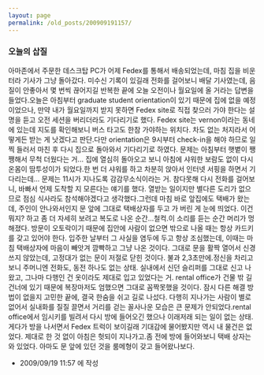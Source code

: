 ```yaml
---
layout: page
permalink: /old_posts/200909191157/
---
```


### 오늘의 삽질


아마존에서 주문한 데스크탑 PC가 어제 Fedex를 통해서 배송되었는데, 마침 집을 비운 터라 기사가 그냥 돌아갔다. 미수신 기록이 있길래 전화를 걸어보니 배달 기사였는데, 음질이 안좋아서 몇 번씩 끊어지길 반복한 끝에 오늘 오전이나 월요일에 올 거라는 답변을 들었다.오늘은 아침부터 graduate student orientation이 있기 때문에 집에 없을 예정이었으나, 만약 내가 월요일까지 받지 못하면 Fedex site로 직접 찾으러 가야 한다는 설명을 듣고 오전 세션을 버리더라도 기다리기로 했다. Fedex site는 vernon이라는 동네에 있는데 지도를 확인해보니 버스 타고도 한참 가야하는 위치다. 차도 없는 처지라서 어떻게든 받는 게 낫겠다고 판단.다만 orientation은 9시부터 check-in을 해야 하므로 일찍 들러서 마친 후 다시 집으로 돌아와서 기다리기로 하였다. 문제는 아침부터 햇볕이 쨍쨍해서 무척 더웠다는 거... 집에 열심히 돌아오고 보니 아침에 샤워한 보람도 없이 다시 온몸이 땀투성이가 되었다.한 번 더 샤워를 하고 차분히 앉아서 인터넷 서핑을 하면서 기다리는데... 문제는 11시가 지나도록 감감무소식이라는 거. 참다못해 다시 전화를 걸어보니, 바빠서 언제 도착할 지 모른다는 얘기를 했다. 열받는 일이지만 별다른 도리가 없으므로 점심 식사라도 참석해야겠다고 생각했다.그런데 마침 바로 앞집에도 택배가 왔는데, 주인이 안나와서인지 문 앞에 그대로 택배상자를 두고 가 버린 게 눈에 띄었다. 이건 뭐지? 하고 좀 더 자세히 보려고 복도로 나온 순간...철컥.이 소리를 듣는 순간 머리가 멍해졌다. 방문이 오토락이기 때문에 집안에 사람이 없으면 밖으로 나올 때는 항상 카드키를 갖고 있어야 한다. 입주한 날부터 그 사실을 염두에 두고 항상 조심했는데, 이때는 마침 택배상자에 마음이 빼앗겨 깜빡하고 그냥 나온 것이다. 그대로 문을 활짝 열어서 신경쓰지 않았는데, 고정대가 없는 문이 저절로 닫힌 것이다. 불과 2,3초만에.정신을 차리고 보니 주머니엔 전화도, 동전 하나도 없는 상태. 실내에서 신던 슬리퍼를 그대로 신고 나왔고, 그나마 다행인 건 옷이라도 제대로 입고 있었다는 거. rental office가 건물 밖 길 건너에 있기 때문에 복장마저도 엄했으면 그대로 꼼짝못했을 것이다. 잠시 다른 해결 방법이 없을지 고민한 끝에, 결국 한숨을 쉬고 길로 나섰다. 다행히 지나가는 사람이 별로 없어서 실내화를 질질 끌면서 거리를 걷는 꼴사나운 모습은 큰 문제가 안되었다.rental office에서 임시키를 빌려서 다시 방에 들어오긴 했으나 이래저래 되는 일이 없는 상태. 게다가 방을 나서면서 Fedex 트럭이 보이길래 기대감에 물어봤지만 역시 내 물건은 없었다. 제대로 한 것 없이 아침은 헛되이 지나가고.좀 전에 방에 들어와보니 택배 상자는 와 있었다. 아마도 문 앞에 있던 것을 룸메형이 갖고 들어왔나보다.




- 2009/09/19 11:57 에 작성